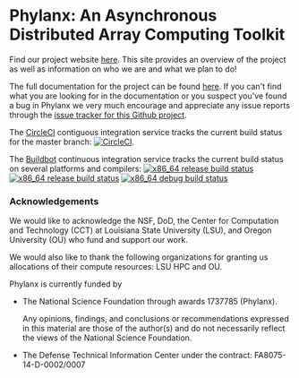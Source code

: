 <!-- Copyright (c) 2017 Louisiana State University                                  -->
<!-- Copyright (c) 2017 Oregon University                                           -->
<!--                                                                                -->
<!--   Distributed under the Boost Software License, Version 1.0. (See accompanying -->
<!--   file LICENSE_1_0.txt or copy at http://www.boost.org/LICENSE_1_0.txt)        -->

# Phylanx: An Asynchronous Distributed Array Computing Toolkit

Find our project website [here](http://phylanx.stellar-group.org/). This site provides an overview of the project as well 
as information on who we are and what we plan to do! 

The full documentation for the project can be found [here](https://stellar-group.github.io/phylanx/). If you can't find what you are looking for in the documentation or you suspect you've found a bug in Phylanx we very much encourage and appreciate any issue reports through the [issue tracker for this Github project](https://github.com/STEllAR-GROUP/phylanx/issues).

The [CircleCI](https://circleci.com/gh/STEllAR-GROUP/phylanx) contiguous
integration service tracks the current build status for the master branch:
[![CircleCI](https://circleci.com/gh/STEllAR-GROUP/phylanx.svg?style=svg)](https://circleci.com/gh/STEllAR-GROUP/phylanx).


The [Buildbot](http://omega.nic.uoregon.edu:8020/tgrid) continuous integration
service tracks the current build status on several platforms and compilers:
[![x86_64 release build status](http://omega.nic.uoregon.edu:8020/badges/x86_64-gcc7-release.svg?left_text=x86_64-gcc7-release)](http://omega.nic.uoregon.edu:8020/#/)
[![x86_64 release build status](http://omega.nic.uoregon.edu:8020/badges/x86_64-gcc7-relwithdebinfo.svg?left_text=x86_64-gcc7-relwithdebinfo)](http://omega.nic.uoregon.edu:8020/#/)
[![x86_64 debug build status](http://omega.nic.uoregon.edu:8020/badges/x86_64-gcc7-debug.svg?left_text=x86_64-gcc7-debug)](http://omega.nic.uoregon.edu:8020/#/)

### Acknowledgements

We would like to acknowledge the NSF, DoD, the Center for Computation
and Technology (CCT) at Louisiana State University (LSU), and Oregon University
(OU) who fund and support our work.

We would also like to thank the following organizations for granting us
allocations of their compute resources: LSU HPC and OU.

Phylanx is currently funded by

* The National Science Foundation through awards 1737785 (Phylanx).

  Any opinions, findings, and conclusions or recommendations expressed in this
  material are those of the author(s) and do not necessarily reflect the views
  of the National Science Foundation.

* The Defense Technical Information Center under the contract: FA8075-14-D-0002/0007
